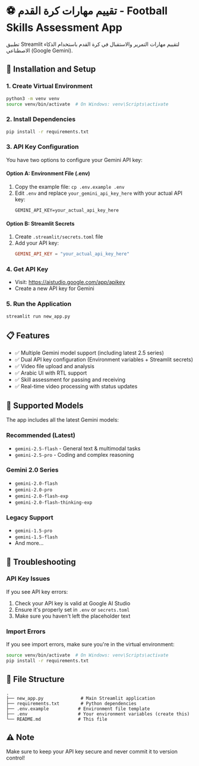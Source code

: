 # ⚽ تقييم مهارات كرة القدم - Football Skills Assessment App

تطبيق Streamlit لتقييم مهارات التمرير والاستقبال في كرة القدم باستخدام الذكاء الاصطناعي (Google Gemini).

## 🚀 Installation and Setup

### 1. Create Virtual Environment
```bash
python3 -m venv venv
source venv/bin/activate  # On Windows: venv\Scripts\activate
```

### 2. Install Dependencies
```bash
pip install -r requirements.txt
```

### 3. API Key Configuration

You have two options to configure your Gemini API key:

#### Option A: Environment File (.env)
1. Copy the example file: `cp .env.example .env`
2. Edit `.env` and replace `your_gemini_api_key_here` with your actual API key:
   ```
   GEMINI_API_KEY=your_actual_api_key_here
   ```

#### Option B: Streamlit Secrets
1. Create `.streamlit/secrets.toml` file
2. Add your API key:
   ```toml
   GEMINI_API_KEY = "your_actual_api_key_here"
   ```

### 4. Get API Key
- Visit: https://aistudio.google.com/app/apikey
- Create a new API key for Gemini

### 5. Run the Application
```bash
streamlit run new_app.py
```

## 📋 Features

- ✅ Multiple Gemini model support (including latest 2.5 series)
- ✅ Dual API key configuration (Environment variables + Streamlit secrets)
- ✅ Video file upload and analysis
- ✅ Arabic UI with RTL support
- ✅ Skill assessment for passing and receiving
- ✅ Real-time video processing with status updates

## 🤖 Supported Models

The app includes all the latest Gemini models:

### Recommended (Latest)
- `gemini-2.5-flash` - General text & multimodal tasks
- `gemini-2.5-pro` - Coding and complex reasoning

### Gemini 2.0 Series
- `gemini-2.0-flash`
- `gemini-2.0-pro`
- `gemini-2.0-flash-exp`
- `gemini-2.0-flash-thinking-exp`

### Legacy Support
- `gemini-1.5-pro`
- `gemini-1.5-flash`
- And more...

## 🔧 Troubleshooting

### API Key Issues
If you see API key errors:
1. Check your API key is valid at Google AI Studio
2. Ensure it's properly set in `.env` or `secrets.toml`
3. Make sure you haven't left the placeholder text

### Import Errors
If you see import errors, make sure you're in the virtual environment:
```bash
source venv/bin/activate  # On Windows: venv\Scripts\activate
pip install -r requirements.txt
```

## 📁 File Structure

```
.
├── new_app.py              # Main Streamlit application
├── requirements.txt        # Python dependencies
├── .env.example           # Environment file template
├── .env                   # Your environment variables (create this)
└── README.md              # This file
```

## ⚠️ Note

Make sure to keep your API key secure and never commit it to version control!